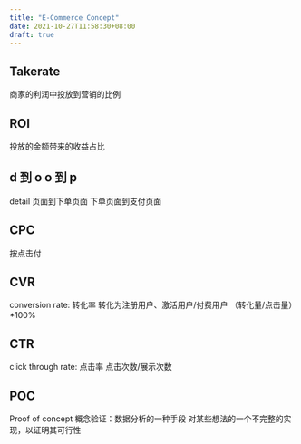```yaml
---
title: "E-Commerce Concept"
date: 2021-10-27T11:58:30+08:00
draft: true
---
```


## Takerate

商家的利润中投放到营销的比例

## ROI

投放的金额带来的收益占比

## d 到 o o 到 p

detail 页面到下单页面
下单页面到支付页面

## CPC

按点击付

## CVR

conversion rate: 转化率 转化为注册用户、激活用户/付费用户 （转化量/点击量）\*100%

## CTR

click through rate: 点击率 点击次数/展示次数

## POC

Proof of concept 概念验证：数据分析的一种手段
对某些想法的一个不完整的实现，以证明其可行性

<!-- 提供关键词和人群定向推荐
CPS分佣模式
人群定向的品牌推广 -->
